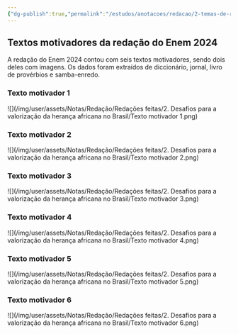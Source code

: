```yaml
---
{"dg-publish":true,"permalink":"/estudos/anotacoes/redacao/2-temas-de-redacao/2-2-desafios-para-a-valorizacao-da-heranca-africana-no-brasil/2-2-1-textos-de-apoio/"}
---
```


## **Textos motivadores da redação do Enem 2024**

A redação do Enem 2024 contou com seis textos motivadores, sendo dois deles com imagens. Os dados foram extraídos de diccionário, jornal, livro de provérbios e samba-enredo.

### **Texto motivador 1**

![](/img/user/assets/Notas/Redação/Redações feitas/2. Desafios para a valorização da herança africana no Brasil/Texto motivador 1.png)

### **Texto motivador 2**

![](/img/user/assets/Notas/Redação/Redações feitas/2. Desafios para a valorização da herança africana no Brasil/Texto motivador 2.png)

### **Texto motivador 3**

![](/img/user/assets/Notas/Redação/Redações feitas/2. Desafios para a valorização da herança africana no Brasil/Texto motivador 3.png)

### **Texto motivador 4**

![](/img/user/assets/Notas/Redação/Redações feitas/2. Desafios para a valorização da herança africana no Brasil/Texto motivador 4.png)

### **Texto motivador 5**

![](/img/user/assets/Notas/Redação/Redações feitas/2. Desafios para a valorização da herança africana no Brasil/Texto motivador 5.png)

### **Texto motivador 6**

![](/img/user/assets/Notas/Redação/Redações feitas/2. Desafios para a valorização da herança africana no Brasil/Texto motivador 6.png)
